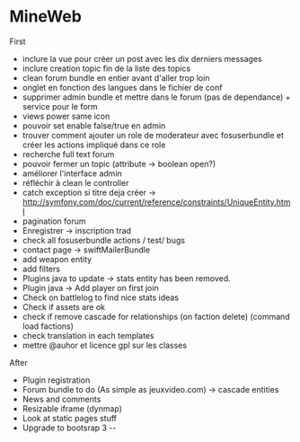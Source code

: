 MineWeb
=======

First
  * inclure la vue pour créer un post avec les dix derniers messages
  * inclure creation topic fin de la liste des topics
  * clean forum bundle en entier avant d'aller trop loin
  * onglet en fonction des langues dans le fichier de conf
  * supprimer admin bundle et mettre dans le forum (pas de dependance) + service pour le form
  * views power same icon
  * pouvoir set enable false/true en admin
  * trouver comment ajouter un role de moderateur avec fosuserbundle et créer les actions impliqué dans ce role
  * recherche full text forum
  * pouvoir fermer un topic (attribute -> boolean open?)
  * améliorer l'interface admin
  * réfléchir à clean le controller
  * catch exception si titre deja créer -> http://symfony.com/doc/current/reference/constraints/UniqueEntity.html
  * pagination forum
  * Enregistrer -> inscription trad
  * check all fosuserbundle actions / test/ bugs
  * contact page -> swiftMailerBundle
  * add weapon entity
  * add filters
  * Plugins java to update -> stats entity has been removed.
  * Plugin java -> Add player on first join
  * Check on battlelog to find nice stats ideas
  * Check if assets are ok
  * check if remove cascade for relationships (on faction delete) (command load factions)
  * check translation in each templates
  * mettre @auhor et licence gpl sur les classes

After
  * Plugin registration
  * Forum bundle to do (As simple as jeuxvideo.com) -> cascade entities
  * News and comments
  * Resizable iframe (dynmap)
  * Look at static pages stuff
  * Upgrade to bootsrap 3
--
